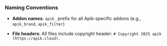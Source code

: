 ### Naming Conventions
- **Addon names**: `apik_` prefix for all Apik-specific addons (e.g., `apik_brand`, `apik_filter`)

- **File headers**: All files include copyright header: `# Copyright 2025 apik (https://apik.cloud).`

  
